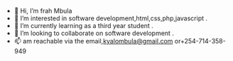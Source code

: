 - 👋 Hi, I’m frah Mbula
- 👀 I’m interested in software development,html,css,php,javascript .
- 🌱 I’m currently learning as a third year student  .
- 💞️ I’m looking to collaborate on software development .
- 📫 am reachable via the email,kyalombula@gmail.com or+254-714-358-949

<!---
frahmbula/frahmbula is a ✨ special ✨ repository because its `README.md` (this file) appears on your GitHub profile.
You can click the Preview link to take a look at your changes.
--->
